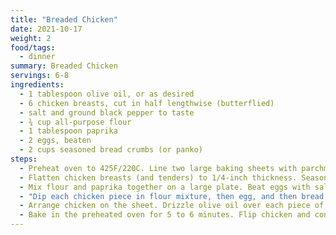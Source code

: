 ```yaml
---
title: "Breaded Chicken"
date: 2021-10-17
weight: 2
food/tags:
  - dinner
summary: Breaded Chicken
servings: 6-8
ingredients:
  - 1 tablespoon olive oil, or as desired
  - 6 chicken breasts, cut in half lengthwise (butterflied)
  - salt and ground black pepper to taste
  - ¾ cup all-purpose flour
  - 1 tablespoon paprika
  - 2 eggs, beaten
  - 2 cups seasoned bread crumbs (or panko)
steps:
  - Preheat oven to 425F/220C. Line two large baking sheets with parchment paper drizzled with olive oil.
  - Flatten chicken breasts (and tenders) to 1/4-inch thickness. Season chicken with salt and pepper.
  - Mix flour and paprika together on a large plate. Beat eggs with salt and pepper in a shallow bowl. Mix bread crumbs together on a separate large plate.
  - "Dip each chicken piece in flour mixture, then egg, and then bread crumbs mixture and set aside in 1 layer on a clean plate. Repeat with remaining chicken. (Tip: Manipulate dry ingredients with one hand and the wet ingredients with the other)."
  - Arrange chicken on the sheet. Drizzle olive oil over each piece of chicken.
  - Bake in the preheated oven for 5 to 6 minutes. Flip chicken and continue baking until no longer pink in the center and the breading is lightly browned, 5 to 6 minutes more. An instant-read thermometer inserted into the center should read at least 165F/74C.
---
```

